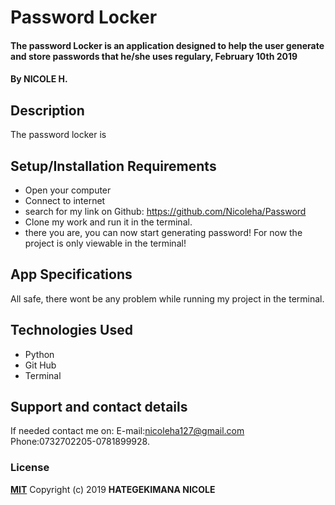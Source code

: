 # Password Locker
#### The password Locker is an application designed to help the user generate and store passwords that he/she uses regulary, February 10th 2019

#### By **NICOLE H.**
## Description
The password locker is 
## Setup/Installation Requirements
* Open your computer
* Connect to internet
* search for my link on Github: https://github.com/Nicoleha/Password
* Clone my work and run it in the terminal.
* there you are, you can now start generating password!
For now the project is only viewable in the terminal!
## App Specifications



All safe, there wont be any problem while running my project in the terminal.
## Technologies Used
* Python
* Git Hub
* Terminal
## Support and contact details
If needed contact me on:
E-mail:nicoleha127@gmail.com
Phone:0732702205-0781899928.
### License
**[MIT](http://choosealisence.com/licenses/mit/)**
Copyright (c) 2019 **HATEGEKIMANA NICOLE**